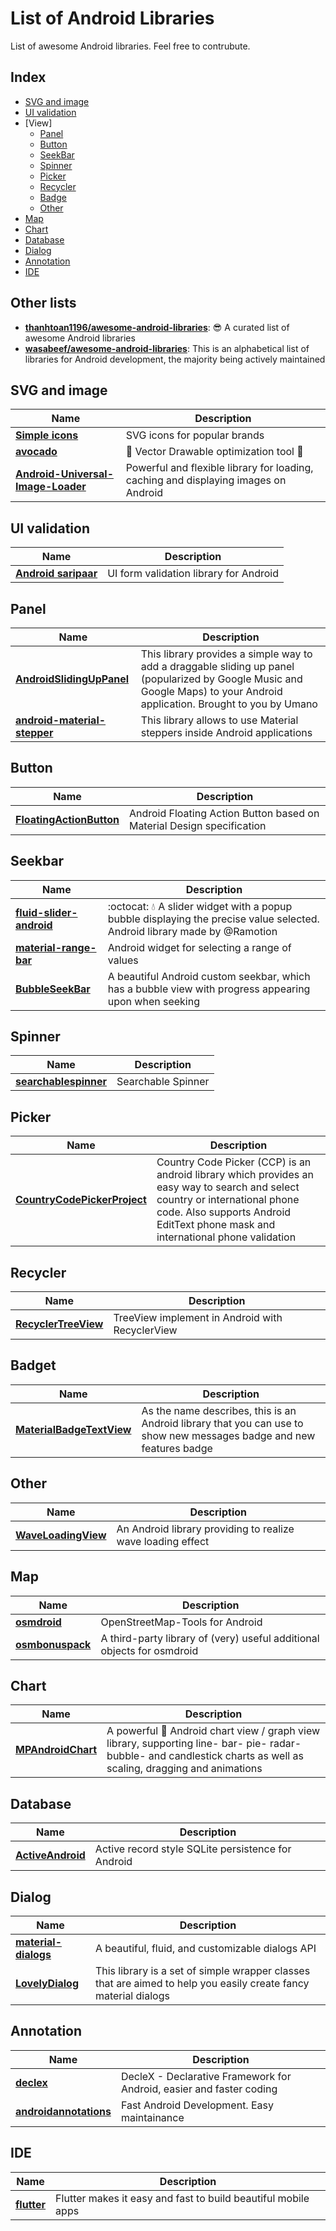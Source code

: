 List of Android Libraries
======================
List of awesome Android libraries. Feel free to contrubute.

## Index
- [SVG and image](#svg-and-image)
- [UI validation](#ui-validation)
- [View]
  - [Panel](#panel)
  - [Button](#button)
  - [SeekBar](#seekbar)
  - [Spinner](#spinner)
  - [Picker](#picker)
  - [Recycler](#recycler)
  - [Badge](#badge)
  - [Other](#other)
- [Map](#map)
- [Chart](#chart)
- [Database](#database)
- [Dialog](#dialog)
- [Annotation](#annotation)
- [IDE](#ide)

## Other lists
- **[thanhtoan1196/awesome-android-libraries](https://github.com/thanhtoan1196/awesome-android-libraries)**: :sunglasses: A curated list of awesome Android libraries
- **[wasabeef/awesome-android-libraries](https://github.com/wasabeef/awesome-android-libraries)**: This is an alphabetical list of libraries for Android development, the majority being actively maintained

## SVG and image
Name | Description
--- | ---
**[Simple icons](https://github.com/simple-icons/simple-icons)** | SVG icons for popular brands
**[avocado](https://github.com/alexjlockwood/avocado)** | :avocado: Vector Drawable optimization tool :avocado:
**[Android-Universal-Image-Loader](https://github.com/nostra13/Android-Universal-Image-Loader)** | Powerful and flexible library for loading, caching and displaying images on Android

## UI validation
Name | Description
--- | ---
**[Android saripaar](https://github.com/ragunathjawahar/android-saripaar)** | UI form validation library for Android

## Panel
Name | Description
--- | ---
**[AndroidSlidingUpPanel](https://github.com/umano/AndroidSlidingUpPanel)** | This library provides a simple way to add a draggable sliding up panel (popularized by Google Music and Google Maps) to your Android application. Brought to you by Umano
**[android-material-stepper](https://github.com/stepstone-tech/android-material-stepper)** | This library allows to use Material steppers inside Android applications

## Button
Name | Description
--- | ---
**[FloatingActionButton](https://github.com/Clans/FloatingActionButton)** | Android Floating Action Button based on Material Design specification

## Seekbar
Name | Description
--- | ---
**[fluid-slider-android](https://github.com/Ramotion/fluid-slider-android)** | :octocat: :droplet: A slider widget with a popup bubble displaying the precise value selected. Android library made by @Ramotion
**[material-range-bar](https://github.com/oli107/material-range-bar)** | Android widget for selecting a range of values
**[BubbleSeekBar](https://github.com/woxingxiao/BubbleSeekBar)** | A beautiful Android custom seekbar, which has a bubble view with progress appearing upon when seeking

## Spinner
Name | Description
--- | ---
**[searchablespinner](https://github.com/michaelprimez/searchablespinner)** | Searchable Spinner

## Picker
Name | Description
--- | ---
**[CountryCodePickerProject](https://github.com/hbb20/CountryCodePickerProject)** | Country Code Picker (CCP) is an android library which provides an easy way to search and select country or international phone code. Also supports Android EditText phone mask and international phone validation

## Recycler
Name | Description
--- | ---
**[RecyclerTreeView](https://github.com/TellH/RecyclerTreeView)** | TreeView implement in Android with RecyclerView

## Badget
Name | Description
--- | ---
**[MaterialBadgeTextView](https://github.com/matrixxun/MaterialBadgeTextView)** | As the name describes, this is an Android library that you can use to show new messages badge and new features badge

## Other
Name | Description
--- | ---
**[WaveLoadingView](https://github.com/tangqi92/WaveLoadingView)** | An Android library providing to realize wave loading effect

## Map
Name | Description
--- | ---
**[osmdroid](https://github.com/osmdroid/osmdroid)** | OpenStreetMap-Tools for Android
**[osmbonuspack](https://github.com/MKergall/osmbonuspack)** | A third-party library of (very) useful additional objects for osmdroid

## Chart
Name | Description
--- | ---
**[MPAndroidChart](https://github.com/PhilJay/MPAndroidChart)** | A powerful :rocket: Android chart view / graph view library, supporting line- bar- pie- radar- bubble- and candlestick charts as well as scaling, dragging and animations

## Database
Name | Description
--- | ---
**[ActiveAndroid](https://github.com/pardom-zz/ActiveAndroid)** | Active record style SQLite persistence for Android

## Dialog
Name | Description
--- | ---
**[material-dialogs](https://github.com/afollestad/material-dialogs)** | A beautiful, fluid, and customizable dialogs API
**[LovelyDialog](https://github.com/yarolegovich/LovelyDialog)** |  This library is a set of simple wrapper classes that are aimed to help you easily create fancy material dialogs

## Annotation
Name | Description
--- | ---
**[declex](https://github.com/smaugho/declex)** | DecleX - Declarative Framework for Android, easier and faster coding
**[androidannotations](https://github.com/androidannotations/androidannotations)** | Fast Android Development. Easy maintainance

## IDE
Name | Description
--- | ---
**[flutter](https://github.com/flutter/flutter)** | Flutter makes it easy and fast to build beautiful mobile apps
